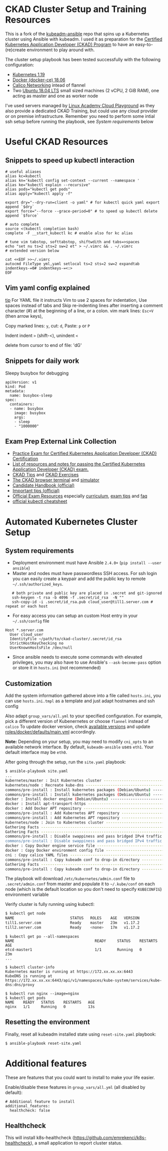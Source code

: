 # CKAD Cluster Setup and Training Resources

This is a fork of the [kubeadm-ansible](https://github.com/kairen/kubeadm-ansible) repo that spins up a Kubernetes cluster using Ansible with kubeadm. I used it as preparation for the [Certified Kubernetes Application Developer (CKAD) Program](https://www.cncf.io/certification/ckad/) to have an easy-to-(re)create environment to play around with.

The cluster setup playbook has been tested successfully with the following configuration:

* [Kubernetes 1.19](https://kubernetes.io/docs/setup/release/notes/#v1-19-0) 
* [Docker (docker-ce) 18.06](https://docs.docker.com/engine/release-notes/)
* [Calico Networking](https://www.projectcalico.org/) intead of flannel 
* Two [Ubuntu 18.04 LTS](https://ubuntu.com/download/server) small sized machines (2 vCPU, 2 GiB RAM), one acting as master and one as worker node

 I've used servers managed by [Linux Academy Cloud Playground](https://linuxacademy.com/) as they also provide a dedicated CKAD Training, but could use any cloud provider or on premise infrastructure. Remember you need to perform some intial ssh setup before running the playbook, see *System requirements* below

# Useful CKAD Resources

## Snippets to speed up kubectl interaction

```
# useful aliases
alias kc=kubectl
alias kn='kubectl config set-context --current --namespace '
alias ke="kubectl explain --recursive"
alias pods="kubectl get pods"
alias apply="kubectl apply -f"

export dry="--dry-run=client -o yaml" # for kubectl quick yaml export append `$dry`
export force="--force --grace-period=0" # to speed up kubectl delete append `$force`

# auto complete
source <(kubectl completion bash)
complete -F __start_kubectl kc # enable also for kc alias

# tune vim tabstop, softtabstop, shiftwdith and tabs=>spaces
echo "set nu ts=2 sts=2 sw=2 et" > ~/.vimrc && . ~/.vimrc
# extended version below
```
```
cat <<EOF >>~/.vimrc 
autocmd FileType yml,yaml setlocal ts=2 sts=2 sw=2 expandtab indentkeys-=0# indentkeys-=<:>
EOF
```

## Vim yaml config explained

[tip](https://stackoverflow.com/questions/26962999/wrong-indentation-when-editing-yaml-in-vim)
For YAML file it instructs Vim to use 2 spaces for indentation, Use spaces instead of tabs and
Skip re-indenting lines after inserting a comment character (#) at the beginning of a line, or a colon.
vim mark lines: `Esc+V` (then arrow keys), 

Copy marked lines: `y`, cut: `d`, Paste: `p` or `P`

Indent indent `>` (shift-<), unindent `<`

delete from cursor to end of file: 'dG'
 
## Snippets for daily work

Sleepy busybox for debugging
```
apiVersion: v1
kind: Pod
metadata:
  name: busybox-sleep
spec:
  containers:
  - name: busybox
    image: busybox
    args:
    - sleep
    - "1000000"
```    

## Exam Prep External Link Collection

* [Practice Exam for Certified Kubernetes Application Developer (CKAD) Certification](https://matthewpalmer.net/kubernetes-app-developer/articles/ckad-practice-exam.html)
* [List of resources and notes for passing the Certified Kubernetes Application Developer (CKAD) exam.](https://github.com/twajr/ckad-prep-notes)
* [CKAD Tips](https://pnguyen.io/posts/ckad-tips/) and [CKAD Exercises](https://github.com/dgkanatsios/CKAD-exercises)
* [The CKAD browser terminal](https://codeburst.io/the-ckad-browser-terminal-10fab2e8122e) and [simulator](https://killer.sh/)
* [Candidate Handbook (official)](https://training.linuxfoundation.org/wp-content/uploads/2019/04/CKA-CKAD-Candidate-Handbook-v1.18-March-2019.pdf)
* [Important tips (official)](https://training.linuxfoundation.org/wp-content/uploads/2019/05/Important-Tips-CKA-CKAD-4.30.19.pdf)
* [Official Exam Resources](https://www.cncf.io/certification/ckad/) especially [curriculum](https://github.com/cncf/curriculum), [exam tips](https://training.linuxfoundation.org/wp-content/uploads/2020/01/Important-Tips-CKA-CKAD-01.28.2020.pdf) and [faq](https://training.linuxfoundation.org/wp-content/uploads/2020/01/CKA-CKAD-FAQ-01.28.2020.pdf)
* [official kubectl cheatsheet](https://kubernetes.io/de/docs/reference/kubectl/cheatsheet/)

# Automated Kubernetes Cluster Setup

## System requirements

* Deployment environment must have Ansible `2.4.0+` (`pip install --user ansible`)
* Master and nodes must have passwordless SSH access. For ssh login you can easily create a keypair and add the public key to remote `~/.ssh/authorized_keys`.
 ```
    # both private and public key are placed in .secret and git-ignored 
    ssh-keygen -t rsa -b 4096 -f .secret/id_rsa  -N ""
    ssh-copy-id -i .secret/id_rsa.pub cloud_user@till1.server.com # repeat or each host
```
* For easy access you can setup an custom Host entry in your `~/.ssh/config` file
```
Host *.server.com 
  User cloud_user
  IdentityFile ~/path/to/ckad-cluster/.secret/id_rsa
  StrictHostKeyChecking no
  UserKnownHostsFile /dev/null
```
  
* Since ansible needs to execute some commands with elevated privileges, you may also have to use Ansible's `--ask-become-pass` option or store it in `hosts.ini` (not recommended) 
  
## Customization

Add the system information gathered above into a file called `hosts.ini`, you can use `hosts.ini.tmpl` as a template and just adapt hostnames and ssh config

Also adapt `group_vars/all.yml` to your specified configuration.
For example, pick a different version of Kubenernetes or choose `flannel` instead of `calico`
To update docker version, check [available versions](https://download.docker.com/linux/static/stable) and update [roles/docker/defaults/main.yml](roles/docker/defaults/main.yml) accordingly.

**Note:** Depending on your setup, you may need to modify `cni_opts` to an available network interface. By default, `kubeadm-ansible` uses `eth1`. Your default interface may be `eth0`.

After going through the setup, run the `site.yaml` playbook:

```sh
$ ansible-playbook site.yaml
...
kubernetes/master : Init Kubernetes cluster -------------------------------------------------------------------------------------------------------------------------------- 51.30s
kubernetes/node : Recreate kube-dns ---------------------------------------------------------------------------------------------------------------------------------------- 21.63s
commons/pre-install : Install kubernetes packages (Debian/Ubuntu) ---------------------------------------------------------------------------------------------------------- 19.56s
commons/pre-install : Install kubernetes packages (Debian/Ubuntu) ---------------------------------------------------------------------------------------------------------- 18.10s
docker : Install docker engine (Debian/Ubuntu) ----------------------------------------------------------------------------------------------------------------------------- 15.32s
docker : Install apt-transport-https --------------------------------------------------------------------------------------------------------------------------------------- 13.02s
docker : Add Docker APT repository ------------------------------------------------------------------------------------------------------------------------------------------ 8.62s
commons/pre-install : Add Kubernetes APT repository ------------------------------------------------------------------------------------------------------------------------- 7.59s
commons/pre-install : Add Kubernetes APT repository ------------------------------------------------------------------------------------------------------------------------- 7.45s
kubernetes/node : Join to Kubernetes cluster -------------------------------------------------------------------------------------------------------------------------------- 6.74s
Gathering Facts ------------------------------------------------------------------------------------------------------------------------------------------------------------- 4.60s
Gathering Facts ------------------------------------------------------------------------------------------------------------------------------------------------------------- 4.29s
commons/pre-install : Disable swappiness and pass bridged IPv4 traffic to iptable's chains ---------------------------------------------------------------------------------- 3.30s
commons/pre-install : Disable swappiness and pass bridged IPv4 traffic to iptable's chains ---------------------------------------------------------------------------------- 3.27s
docker : Copy Docker engine service file ------------------------------------------------------------------------------------------------------------------------------------ 3.12s
docker : Copy Docker environment config file -------------------------------------------------------------------------------------------------------------------------------- 2.64s
cni : Copy calico YAML files ------------------------------------------------------------------------------------------------------------------------------------------------ 2.50s
commons/pre-install : Copy kubeadm conf to drop-in directory ---------------------------------------------------------------------------------------------------------------- 2.49s
Gathering Facts ------------------------------------------------------------------------------------------------------------------------------------------------------------- 2.46s
commons/pre-install : Copy kubeadm conf to drop-in directory ---------------------------------------------------------------------------------------------------------------- 2.42s
```

The playbook will download `/etc/kubernetes/admin.conf` file to `.secret/admin.conf` from master and populate it to 
`~/.kube/conf` on each node (which is the default location so you don't need to specify `KUBECONFIG`) environment variable

Verify cluster is fully running using kubectl:

```sh
$ kubectl get node
NAME                         STATUS   ROLES    AGE   VERSION
till1.server.com             Ready    master   23m   v1.17.2
till2.server.com             Ready    <none>   17m   v1.17.2
```
```
$ kubectl get po --all-namespaces
NAME                                    READY     STATUS    RESTARTS   AGE
etcd-master1                            1/1       Running   0          23m
...
```
```
$ kubectl cluster-info
Kubernetes master is running at https://172.xx.xx.xx:6443
KubeDNS is running at https://172.xx.xx.xx:6443/api/v1/namespaces/kube-system/services/kube-dns:dns/proxy
```
```
$ kubectl run nginx --image=nginx
$ kubectl get pods
NAME    READY   STATUS    RESTARTS   AGE
nginx   1/1     Running   0          13s
```

## Resetting the environment

Finally, reset all kubeadm installed state using `reset-site.yaml` playbook:

```sh
$ ansible-playbook reset-site.yaml
```

# Additional features
These are features that you could want to install to make your life easier.

Enable/disable these features in `group_vars/all.yml` (all disabled by default):
```
# Additional feature to install
additional_features:
  healthcheck: false
```

## Healthcheck
This will install k8s-healthcheck (https://github.com/emrekenci/k8s-healthcheck), a small application to report cluster status.
